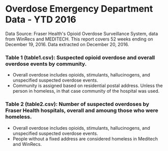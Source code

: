 # Overdose Emergency Department Data - YTD 2016
Data Source: Fraser Health's Opioid Overdose Surveillance System, data from WinRecs and MEDITECH. This report covers 52 weeks ending on December 19, 2016. Data extracted on December 20, 2016.

### Table 1 (table1.csv): Suspected opioid overdose and overall overdose events by community.

- Overall overdose includes opioids, stimulants, hallucinogens, and unspecified suspected overdose events.
- Community is assigned based on residential postal address. Unless the person in homeless, in that case community of the hospital was used.

### Table 2 (table2.csv): Number of suspected overdoses by Fraser Health hospitals, overall and amoung those who were homeless.

- Overall overdose includes opioids, stimulants, hallucinogens, and unspecified suspected overdose events.
- People without a fixed address are considered homeless in Meditech and WinRecs.